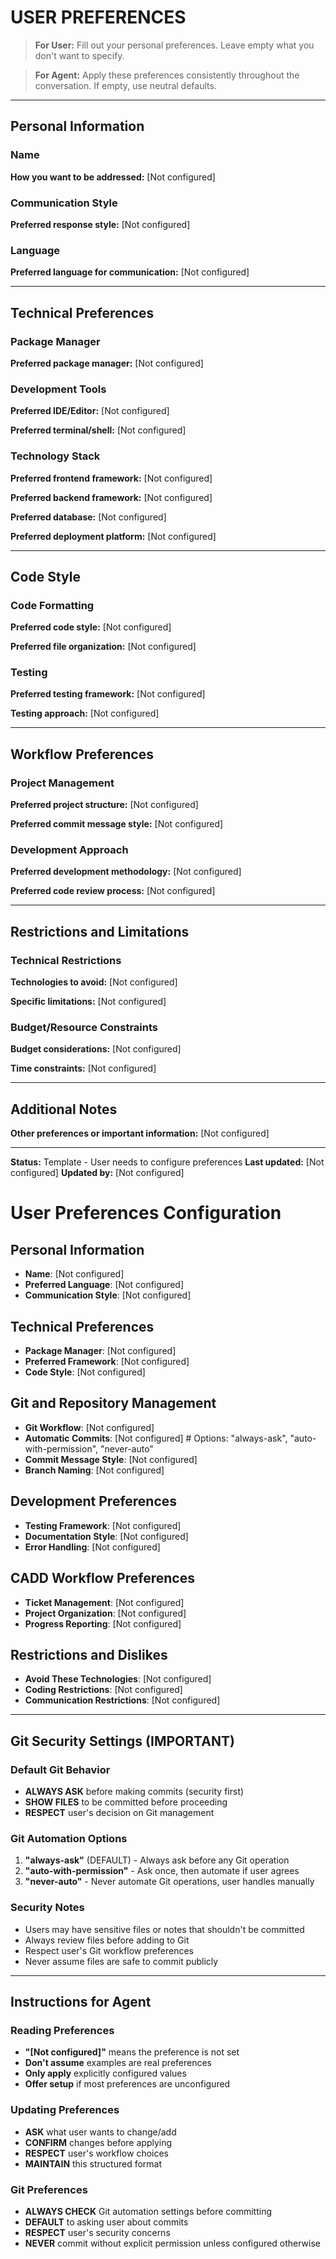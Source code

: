 # USER PREFERENCES

> **For User:** Fill out your personal preferences. Leave empty what you don't want to specify.

> **For Agent:** Apply these preferences consistently throughout the conversation. If empty, use neutral defaults.

---

## Personal Information

### Name
**How you want to be addressed:** [Not configured]

### Communication Style
**Preferred response style:** [Not configured]

### Language
**Preferred language for communication:** [Not configured]

---

## Technical Preferences

### Package Manager
**Preferred package manager:** [Not configured]

### Development Tools
**Preferred IDE/Editor:** [Not configured]

**Preferred terminal/shell:** [Not configured]

### Technology Stack
**Preferred frontend framework:** [Not configured]

**Preferred backend framework:** [Not configured]

**Preferred database:** [Not configured]

**Preferred deployment platform:** [Not configured]

---

## Code Style

### Code Formatting
**Preferred code style:** [Not configured]

**Preferred file organization:** [Not configured]

### Testing
**Preferred testing framework:** [Not configured]

**Testing approach:** [Not configured]

---

## Workflow Preferences

### Project Management
**Preferred project structure:** [Not configured]

**Preferred commit message style:** [Not configured]

### Development Approach
**Preferred development methodology:** [Not configured]

**Preferred code review process:** [Not configured]

---

## Restrictions and Limitations

### Technical Restrictions
**Technologies to avoid:** [Not configured]

**Specific limitations:** [Not configured]

### Budget/Resource Constraints
**Budget considerations:** [Not configured]

**Time constraints:** [Not configured]

---

## Additional Notes

**Other preferences or important information:** [Not configured]

---

**Status:** Template - User needs to configure preferences
**Last updated:** [Not configured]
**Updated by:** [Not configured]

# User Preferences Configuration

## Personal Information
- **Name**: [Not configured]
- **Preferred Language**: [Not configured]
- **Communication Style**: [Not configured]

## Technical Preferences
- **Package Manager**: [Not configured]
- **Preferred Framework**: [Not configured]
- **Code Style**: [Not configured]

## Git and Repository Management
- **Git Workflow**: [Not configured]
- **Automatic Commits**: [Not configured] # Options: "always-ask", "auto-with-permission", "never-auto"
- **Commit Message Style**: [Not configured]
- **Branch Naming**: [Not configured]

## Development Preferences
- **Testing Framework**: [Not configured]
- **Documentation Style**: [Not configured]
- **Error Handling**: [Not configured]

## CADD Workflow Preferences
- **Ticket Management**: [Not configured]
- **Project Organization**: [Not configured]
- **Progress Reporting**: [Not configured]

## Restrictions and Dislikes
- **Avoid These Technologies**: [Not configured]
- **Coding Restrictions**: [Not configured]
- **Communication Restrictions**: [Not configured]

---

## Git Security Settings (IMPORTANT)

### Default Git Behavior
- **ALWAYS ASK** before making commits (security first)
- **SHOW FILES** to be committed before proceeding
- **RESPECT** user's decision on Git management

### Git Automation Options
1. **"always-ask"** (DEFAULT) - Always ask before any Git operation
2. **"auto-with-permission"** - Ask once, then automate if user agrees
3. **"never-auto"** - Never automate Git operations, user handles manually

### Security Notes
- Users may have sensitive files or notes that shouldn't be committed
- Always review files before adding to Git
- Respect user's Git workflow preferences
- Never assume files are safe to commit publicly

---

## Instructions for Agent

### Reading Preferences
- **"[Not configured]"** means the preference is not set
- **Don't assume** examples are real preferences
- **Only apply** explicitly configured values
- **Offer setup** if most preferences are unconfigured

### Updating Preferences
- **ASK** what user wants to change/add
- **CONFIRM** changes before applying
- **RESPECT** user's workflow choices
- **MAINTAIN** this structured format

### Git Preferences
- **ALWAYS CHECK** Git automation settings before committing
- **DEFAULT** to asking user about commits
- **RESPECT** user's security concerns
- **NEVER** commit without explicit permission unless configured otherwise 